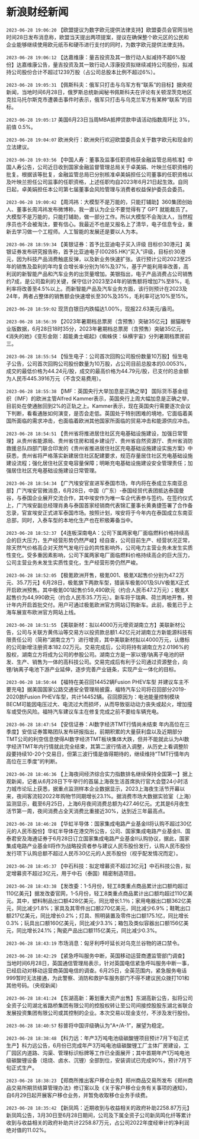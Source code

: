 # 新浪财经新闻
`2023-06-28 19:06:20` 【欧盟提议为数字欧元提供法律支持】欧盟委员会官网当地时间28日发布消息称，欧盟当天提出两项提案，提议在确保整个欧元区的公民和企业能够继续使用欧元纸币和硬币进行支付的同时，为数字欧元提供法律支持。

`2023-06-28 19:06:12` 【达嘉维康：量吉投资及其一致行动人拟减持不超6%股份】达嘉维康公告，量吉投资及其一致行动人淳康投资拟继续减持公司股份，拟减持公司股份合计不超过1239万股（占公司总股本比例不超过6%）。

`2023-06-28 19:05:31` 【佩斯科夫：俄军只打击与乌军方有“联系”的目标】据央视新闻，当地时间6月28日，俄罗斯总统新闻秘书佩斯科夫在评论有关顿涅茨克地区克拉马托尔斯克市遭袭击事件时表示，俄军只打击与乌克兰军方有某种“联系”的目标。

`2023-06-28 19:05:17` 美国6月23日当周MBA抵押贷款申请活动指数周环比 3%，前值 0.5%。

`2023-06-28 19:04:07` 欧洲央行：欧洲央行欢迎欧盟委员会关于数字欧元和现金的立法建议。

`2023-06-28 19:03:56` 【中国人寿：董事及监事任职资格获金融监管总局核准】中国人寿公告，公司近日收到国家金融监督管理总局关于卓美娟、叶映兰任职资格的批复。根据该等批复，金融监管总局已分别核准卓美娟担任公司董事的任职资格以及叶映兰担任公司监事的任职资格，上述任职均自2023年6月21日起生效。自同日起，卓美娟担任本公司第七届董事会风险管理与消费者权益保护委员会委员。

`2023-06-28 19:00:42` 【周鸿祎：大模型不是万能的，只能打辅助】360集团创始人、董事长周鸿祎发布微博称，我一直认为企业不要觉得有了 GPT 就能裁员了。大模型不是万能的，只能打辅助，做一部分工作。所以大模型不会淘汰人，当然程序员也不会被淘汰，要有信心。我最近不也是又报名上了清华，电子信息专业，重新去学习做一个工程师。人工智能的发展还是要以人为本。

`2023-06-28 18:59:34` 【美银证券：首予比亚迪电子买入评级 目标价30港元】美银证券发布研究报告称，首予比亚迪电子(00285.HK)“买入”评级，目标价30港元，因为科技产品消费触底反弹，以及新业务快速扩张。该行预计公司2023至25年的销售及盈利的年均复合增长率分别为16%及37%，基于产能利用率改善，高利润的新智能产品和汽车业务的出货量增加。美银指出，电子产品消费占公司销售约7成，是公司盈利的关键，保守估计2023至24年的销售额将增加7%至8%，毛利率将改善至4.5%以上。而新智能产品及汽车业务方面，该行则预计在2023及24年，两者占整体的销售额会快速增长至30%及35%，毛利率可达10%至15%。

`2023-06-28 18:59:02` 现货白银日内跌幅达1.00%，现报22.63美元/盎司。

`2023-06-28 18:56:39` 【2023年暑期档总票房（含预售）突破35亿元】据猫眼专业版数据，6月28日18时35分，2023年暑期档总票房（含预售）突破35亿元，《消失的她》《变形金刚：超能勇士崛起》《蜘蛛侠：纵横宇宙》分列暑期档票房前三。

`2023-06-28 18:55:54` 【恒生电子：公司首次回购公司股份数量10万股】恒生电子公告，公司首次回购公司股份数量为10万股，占公司目前总股本的0.0053%，成交的最低价格为44.24元/股，成交的最高价格为44.79元/股，已支付的总金额为人民币445.3916万元（不含交易费用）。

`2023-06-28 18:55:38` 【IMF：英国央行大举加息是正确之举】 国际货币基金组织（IMF）的欧洲主管Alfred Kammer表示，英国央行上周大幅加息是正确之举，目前处在使通胀回到2%的正轨之上。Kammer表示，现在英国央行需要逐次会议下判断，看看通胀如何演变，是否会走低。英国处于特别困难的境地，它面临着美国所面临的需求冲击，也面临着欧洲其他国家所面临的贸易冲击和能源供应冲击。

`2023-06-28 18:54:51` 【贵州省将推进居住社区充电基础设施建设，加强日常管理】从贵州省能源局、贵州省住房和城乡建设厅、贵州省自然资源厅、贵州省消防救援总队四部门联合印发的《贵州省推进居住社区充电基础设施建设实施方案》中获悉，贵州省将严格落实新建居住社区配建要求，规范存量居住社区充电基础设施建设流程；强化居住社区变电容量保障；明晰充电基础设施建设安全管理责任；加强居住社区充电基础设施建设日常管理。

`2023-06-28 18:54:34` 【广汽埃安官宣进军泰国市场，年内将在泰成立东南亚总部】广汽埃安官微消息，6月28日，中国（广东）-泰国经贸代表团抵达泰国曼谷，与泰国企业展开交流合作，其中埃安作为唯一车企代表参与签约。在签约仪式上，广汽埃安副总经理肖勇与泰国首家经销商代表锦汇董事长黄勇捷签署了合作备忘录，官宣埃安正式进军泰国市场。按照计划，埃安将于今年内在泰国成立东南亚总部，同时，入泰车型的本地化生产也在积极筹备当中。

`2023-06-28 18:52:37` 【4连板深南电A：公司下属两家电厂面临燃料价格持续高企的巨大压力，生产经营形势仍然严峻】经自查，公司目前生产、经营状况正常，除天然气价格高企对天然气发电行业的共性影响外，公司电力主营业务未发生实质性变化。受多重因素影响，公司下属两家电厂面临燃料价格持续高企的巨大压力，公司主营业务未发生实质性变化，生产经营形势仍然严峻。

`2023-06-28 18:52:05` 【极氪欧洲开售，极氪001、极氪X起售价分别为47.2万元、35.7万元】6月28日，极氪旗下两款车型，猎装车极氪001及SUV极氪X正式开启欧洲预售。其中极氪001起售价59,490欧元（约合人民币47.2万元）；极氪X起售价为44,990欧元（约合人民币35.7万元）。新车将于瑞典、荷兰两地开售，预计年内开启首批交付。用户可通过极氪欧洲官方网站订购新车。此前，极氪已于上海车展宣布欧洲官方网站上线。

`2023-06-28 18:51:55` 【美联新材：拟以4000万元增资湖南立方】美联新材公告，公司与关联方黄伟汕等交易方以投资款总额1.42亿元对湖南立方新能源科技有限责任公司（简称“湖南立方”）进行增资，其中美联新材拟以4000万元，认缴标的公司新增注册资本182.02万元。交易完成后，公司将持有湖南立方2.0196%的股权，湖南立方将成为公司的参股公司。湖南立方是一家以锂/钠离子电池的研发、生产、销售为一体的高科技公司。交易完成后有利于公司通过资源整合，向锂/钠离子电池下游产业延伸，逐步完善产业链条，实现产业一体化的目标。

`2023-06-28 18:50:44` 【福特在美召回14452辆Fusion PHEV车型 并建议车主不要充电】据美国国家公路交通安全管理局披露，福特汽车公司将召回部分2019-2020款Fusion PHEV车型，共计14452辆。召回原因为：电池能量控制模块BECM可能因电压过大、电流过大而损坏，从而导致驱动动力丧失或起火，增加撞车或受伤风险。福特汽车建议车主在修复完成之前不要给车辆充电。

`2023-06-28 18:47:54` 【安信证券：AI数字经济TMT行情尚未结束 年内高位在三季度】安信证券策略团队发布研报指出，前期积累的大量获利盘以及近期部分TMT公司的利空信息使得AI数字经济TMT板块集体大跌，但并不能就此认为AI数字经济TMT年内行情就此完全结束，其第二波行情进入调整，从历史上看调整阶段要持续10-20个交易日，但第三波行情是值得期待的，继续维持“TMT行情年内高位在三季度”的判断。

`2023-06-28 18:46:36` 【上海夜间经济综合实力指数排名继续保持全国第一】据上观新闻，记者从6月28日下午举行的首届上海夜生活首席执行官大会暨24小时活力城市论坛上获悉，据重点监测样本企业数据显示，2023上海夜生活节开幕以来，夜间客流较2022年购物节同期增长23.1%。据消费市场大数据实验室（上海）监测显示，截至6月25日，上海6月夜间消费总额为427.46亿元。尤其是6月夜生活节第一周，夜间消费占全天消费比重接近30%，达到近三年最高点。

`2023-06-28 18:46:28` 【华虹半导体：国家集成电路产业基金II将认购不超过30亿元的人民币股份】华虹半导体在港交所公告，公司、国家集成电路产业基金II、国泰君安及海通证券于6月28日订立国家集成电路产业基金II认购协议，据此，国家集成电路产业基金II将作为战略投资者参与建议人民币股份发行，认购人民币股份发行项下认购总额不超过人民币30亿元的人民币股份（视乎配发情况而定）。

`2023-06-28 18:45:37` 【中石科技：拟定增募资不超过3亿元】中石科技公告，拟定增募资不超过3亿元，用于中石（泰国）精密制造项目。

`2023-06-28 18:43:38` 【发改委：1-5月份，轻工8类重点商品累计出口额均超过110亿美元】据发改委官网，1-5月份，轻工8类重点商品累计出口额均超过110亿美元。其中，塑料制品出口额428亿美元，同比增长1.1％；家用电器出口额362亿美元，同比减少1.8%；家具及其零件出口额270亿美元，同比减少6.9%；鞋靴出口额217亿美元，同比增长0.2%；灯具、照明装置及零件出口额175.1亿，同比增长0.3%；玩具出口额160亿美元，同比减少3.3%；箱包及类似容器出口额156亿美元，同比增长24.1%；陶瓷产品出口额115亿美元，同比减少0.3%。

`2023-06-28 18:43:19` 市场消息：匈牙利呼吁延长对乌克兰谷物的进口禁令。

`2023-06-28 18:42:29` 【紧急呼叫服务中断，英国移动运营商遭监管部门调查】 当地时间6月28日，英国通信管理局表示，针对英国电信紧急呼叫服务中断一事，已经启动对移动运营商英国电信的调查。6月25日，全英范围内，紧急服务电话999暂时无法接通，为此警察、消防和救护车服务部门不得不建议民众拨打101和其他号码。（央视新闻）

`2023-06-28 18:41:24` 【东湖高新：筹划重大资产出售】东湖高新公告，拟将公司全资子公司湖北省路桥集团有限公司的控股权转让至公司间接控股股东湖北省联合发展投资集团有限公司或其控制的企业。本次交易以现金支付，不涉及发行股份。

`2023-06-28 18:40:57` 标普将中国评级确认为“A+/A-1”，展望为稳定。

`2023-06-28 18:38:48` 【科力远：年产3万吨电池级碳酸锂项目预计7月下旬正式生产】科力远公告，6月份已完成年产3万吨电池级碳酸锂工厂主体厂房建设，工厂园区内道路、沟渠、管理标识标牌等工作已全面展开；其中首期年产1万吨电池级碳酸锂设备（焙烧、卤水、沉锂）全部到位，安装调试已完成90%，预计7月下旬正式生产。

`2023-06-28 18:38:23` 【郑商所推出客户移仓业务】郑州商品交易所发布《郑州商品交易所期货结算管理办法》修订案以及《关于客户移仓业务有关事项的通知》，自6月29日起开展客户移仓业务，并暂免收取移仓业务手续费。

`2023-06-28 18:35:42` 【新凤鸣：近期收到与收益相关的政府补助2258.87万元】新凤鸣公告，3月30日至6月28日期间，公司及下属全资子公司新凤鸣化纤等累计收到与收益相关的政府补助共计2258.87万元，占公司2022年度经审计的净利润绝对值的11.02%。

